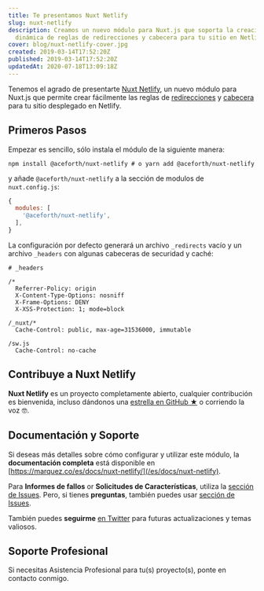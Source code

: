 ```yaml
---
title: Te presentamos Nuxt Netlify
slug: nuxt-netlify
description: Creamos un nuevo módulo para Nuxt.js que soporta la creación
  dinámica de reglas de redirecciones y cabecera para tu sitio en Netlify.
cover: blog/nuxt-netlify-cover.jpg
created: 2019-03-14T17:52:20Z
published: 2019-03-14T17:52:20Z
updatedAt: 2020-07-18T13:09:18Z
---
```


Tenemos el agrado de presentarte [Nuxt Netlify](https://github.com/juliomrqz/nuxt-netlify), un nuevo módulo para Nuxt.js que permite crear fácilmente las reglas de [redirecciones](https://www.netlify.com/docs/redirects/) y [cabecera](https://www.netlify.com/docs/headers-and-basic-auth/)  para tu sitio desplegado en Netlify.

## Primeros Pasos

Empezar es sencillo, sólo instala el módulo de la siguiente manera:

```shell
npm install @aceforth/nuxt-netlify # o yarn add @aceforth/nuxt-netlify
```

y añade `@aceforth/nuxt-netlify` a la sección de modulos de `nuxt.config.js`:

```javascript
{
  modules: [
    '@aceforth/nuxt-netlify',
  ],
}
```

La configuración por defecto generará un archivo `_redirects` vacío y un archivo `_headers` con algunas cabeceras de securidad y caché:

```text
# _headers

/*
  Referrer-Policy: origin
  X-Content-Type-Options: nosniff
  X-Frame-Options: DENY
  X-XSS-Protection: 1; mode=block

/_nuxt/*
  Cache-Control: public, max-age=31536000, immutable

/sw.js
  Cache-Control: no-cache
```

## Contribuye a Nuxt Netlify

**Nuxt Netlify** es un proyecto completamente abierto, cualquier contribución es bienvenida, incluso dándonos una [estrella en GitHub ★](https://github.com/juliomrqz/nuxt-netlify) o corriendo la voz 🤓.

## Documentación y Soporte

Si deseas más detalles sobre cómo configurar y utilizar este módulo, la **documentación completa** está disponible en [https://marquez.co/es/docs/nuxt-netlify/](/es/docs/nuxt-netlify).

Para **Informes de fallos** or **Solicitudes de Características**, utiliza la [sección de Issues](https://github.com/juliomrqz/nuxt-netlify/issues). Pero, si tienes **preguntas**, también puedes usar [sección de Issues](https://github.com/juliomrqz/nuxt-netlify/issues).

También puedes **seguirme** [en Twitter](https://twitter.com/juliomrqz) para futuras actualizaciones y temas valiosos.

## Soporte Profesional

Si necesitas Asistencia Profesional para tu(s) proyecto(s), ponte en contacto conmigo.
